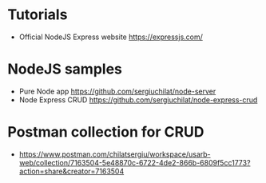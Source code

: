 # Tutorials 
- Official NodeJS Express website https://expressjs.com/

# NodeJS samples
- Pure Node app https://github.com/sergiuchilat/node-server
- Node Express CRUD https://github.com/sergiuchilat/node-express-crud


# Postman collection for CRUD
- https://www.postman.com/chilatsergiu/workspace/usarb-web/collection/7163504-5e48870c-6722-4de2-866b-6809f5cc1773?action=share&creator=7163504